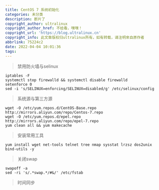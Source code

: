 ```yaml
---
title: CentOS 7 系统初始化
categories: 未分类
description: 断片了
copyright_author: ultralinux
copyright_author_href: 不给看，嘿嘿！
copyright_url: 'https://blog.ultralinux.cn'
copyright_info: 此文章版权归ultralinux所有，如有转载，请注明來自原作者
abbrlink: 75224c2
date: 2022-04-04 10:01:36
tags:
---
```


> 禁用防火墙与selinux


    iptables -F
    systemctl stop firewalld && systemctl disable firewalld
    setenforce 0
    sed -i 's/SELINUX=enforcing/SELINUX=disabled/g' /etc/selinux/config



> 系统源与第三方源


    wget -O /etc/yum.repos.d/CentOS-Base.repo  http://mirrors.aliyun.com/repo/Centos-7.repo
    wget -O /etc/yum.repos.d/epel.repo  http://mirrors.aliyun.com/repo/epel-7.repo
    yum clean all && yum makecache



> 安装常用工具


    yum install wget net-tools telnet tree nmap sysstat lrzsz dos2unix bind-utils -y



> 关闭swap


    swapoff -a
    sed -ri 's/.*swap.*/#&/' /etc/fstab



> 时间同步

